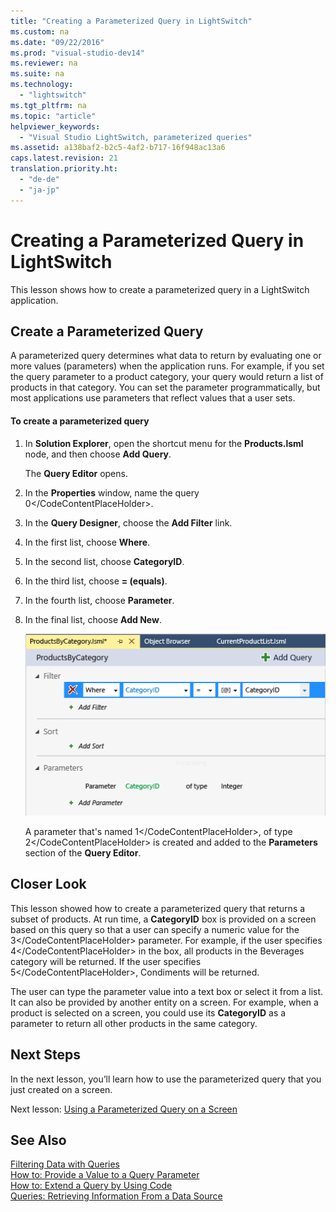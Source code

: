 ```yaml
---
title: "Creating a Parameterized Query in LightSwitch"
ms.custom: na
ms.date: "09/22/2016"
ms.prod: "visual-studio-dev14"
ms.reviewer: na
ms.suite: na
ms.technology: 
  - "lightswitch"
ms.tgt_pltfrm: na
ms.topic: "article"
helpviewer_keywords: 
  - "Visual Studio LightSwitch, parameterized queries"
ms.assetid: a138baf2-b2c5-4af2-b717-16f948ac13a6
caps.latest.revision: 21
translation.priority.ht: 
  - "de-de"
  - "ja-jp"
---
```

# Creating a Parameterized Query in LightSwitch
This lesson shows how to create a parameterized query in a LightSwitch application.  
  
## Create a Parameterized Query  
 A parameterized query determines what data to return by evaluating one or more values (parameters) when the application runs. For example, if you set the query parameter to a product category, your query would return a list of products in that category. You can set the parameter programmatically, but most applications use parameters that reflect values that a user sets.  
  
#### To create a parameterized query  
  
1.  In **Solution Explorer**, open the shortcut menu for the **Products.lsml** node, and then choose **Add Query**.  
  
     The **Query Editor** opens.  
  
2.  In the **Properties** window, name the query <CodeContentPlaceHolder>0\</CodeContentPlaceHolder>.  
  
3.  In the **Query Designer**, choose the **Add Filter** link.  
  
4.  In the first list, choose **Where**.  
  
5.  In the second list, choose **CategoryID**.  
  
6.  In the third list, choose **= (equals)**.  
  
7.  In the fourth list, choose **Parameter**.  
  
8.  In the final list, choose **Add New**.  
  
     ![The ProductsByCategory parameterized query](../vs140/media/ls_tour29.PNG "LS_Tour29")  
  
     A parameter that's named <CodeContentPlaceHolder>1\</CodeContentPlaceHolder>, of type <CodeContentPlaceHolder>2\</CodeContentPlaceHolder> is created and added to the **Parameters** section of the **Query Editor**.  
  
## Closer Look  
 This lesson showed how to create a parameterized query that returns a subset of products. At run time, a **CategoryID** box is provided on a screen based on this query so that a user can specify a numeric value for the <CodeContentPlaceHolder>3\</CodeContentPlaceHolder> parameter. For example, if the user specifies <CodeContentPlaceHolder>4\</CodeContentPlaceHolder> in the box, all products in the Beverages category will be returned. If the user specifies <CodeContentPlaceHolder>5\</CodeContentPlaceHolder>, Condiments will be returned.  
  
 The user can type the parameter value into a text box or select it from a list. It can also be provided by another entity on a screen. For example, when a product is selected on a screen, you could use its **CategoryID** as a parameter to return all other products in the same category.  
  
## Next Steps  
 In the next lesson, you’ll learn how to use the parameterized query that you just created on a screen.  
  
 Next lesson: [Using a Parameterized Query on a Screen](../vs140/using-a-parameterized-query-on-a-lightswitch-screen.md)  
  
## See Also  
 [Filtering Data with Queries](../vs140/filtering-data-with-queries-in-lightswitch.md)   
 [How to: Provide a Value to a Query Parameter](../vs140/how-to--provide-a-value-to-a-query-parameter.md)   
 [How to: Extend a Query by Using Code](../vs140/how-to--extend-a-query-by-using-code.md)   
 [Queries: Retrieving Information From a Data Source](../vs140/queries--retrieving-information-from-a-data-source.md)